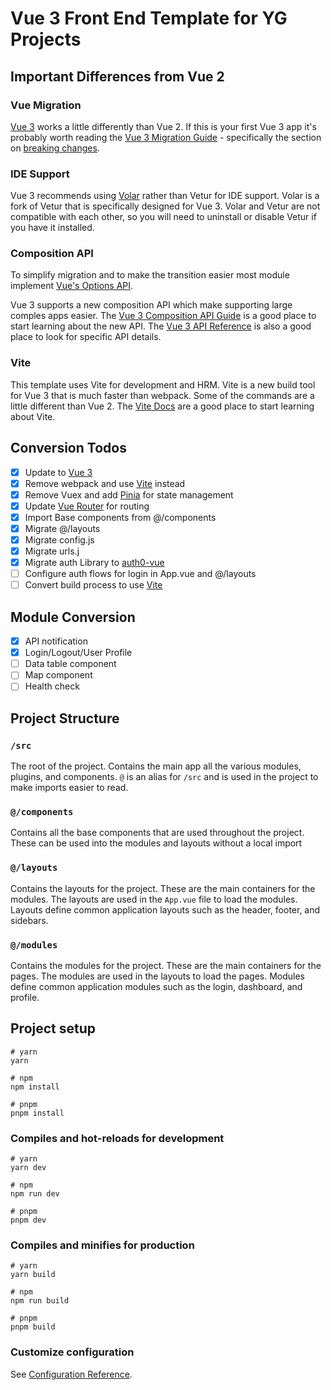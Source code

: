 # Vue 3 Front End Template for YG Projects

## Important Differences from Vue 2

### Vue Migration

[Vue 3](https://v3.vuejs.org/guide/introduction.html) works a little differently than Vue 2. If this is your first Vue 3 app it's probably worth reading the [Vue 3 Migration Guide](https://v3-migration.vuejs.org) - specifically the section on [breaking changes](https://v3-migration.vuejs.org/breaking-changes/).

### IDE Support

Vue 3 recommends using [Volar](https://marketplace.visualstudio.com/items?itemName=johnsoncodehk.volar) rather than Vetur for IDE support. Volar is a fork of Vetur that is specifically designed for Vue 3. Volar and Vetur are not compatible with each other, so you will need to uninstall or disable Vetur if you have it installed.

### Composition API

To simplify migration and to make the transition easier most module implement [Vue's Options API](https://vuejs.org/guide/introduction.html#api-styles).

Vue 3 supports a new composition API which make supporting large comples apps easier. The [Vue 3 Composition API Guide](https://v3.vuejs.org/guide/composition-api-introduction.html) is a good place to start learning about the new API. The [Vue 3 API Reference](https://v3.vuejs.org/api/) is also a good place to look for specific API details.

### Vite

This template uses Vite for development and HRM. Vite is a new build tool for Vue 3 that is much faster than webpack. Some of the commands are a little different than Vue 2. The [Vite Docs](https://vitejs.dev/guide/) are a good place to start learning about Vite.

## Conversion Todos

- [x] Update to [Vue 3](https://vuejs.org)
- [x] Remove webpack and use [Vite](https://vitejs.dev) instead
- [x] Remove Vuex and add [Pinia](https://pinia.vuejs.org) for state management
- [x] Update [Vue Router](https://router.vuejs.org) for routing
- [x] Import Base components from @/components
- [x] Migrate @/layouts
- [x] Migrate config.js
- [x] Migrate urls.j
- [x] Migrate auth Library to [auth0-vue](https://github.com/auth0/auth0-vue)
- [ ] Configure auth flows for login in App.vue and @/layouts
- [ ] Convert build process to use [Vite](https://vitejs.dev)

## Module Conversion

- [x] API notification
- [x] Login/Logout/User Profile
- [ ] Data table component
- [ ] Map component
- [ ] Health check

## Project Structure

### `/src`

The root of the project. Contains the main app all the various modules, plugins, and components. `@` is an alias for `/src` and is used in the project to make imports easier to read.

### `@/components`

Contains all the base components that are used throughout the project. These can be used into the modules and layouts without a local import

### `@/layouts`

Contains the layouts for the project. These are the main containers for the modules. The layouts are used in the `App.vue` file to load the modules. Layouts define common application layouts such as the header, footer, and sidebars.

### `@/modules`

Contains the modules for the project. These are the main containers for the pages. The modules are used in the layouts to load the pages. Modules define common application modules such as the login, dashboard, and profile.

## Project setup

```
# yarn
yarn

# npm
npm install

# pnpm
pnpm install
```

### Compiles and hot-reloads for development

```
# yarn
yarn dev

# npm
npm run dev

# pnpm
pnpm dev
```

### Compiles and minifies for production

```
# yarn
yarn build

# npm
npm run build

# pnpm
pnpm build
```

### Customize configuration

See [Configuration Reference](https://vitejs.dev/config/).

